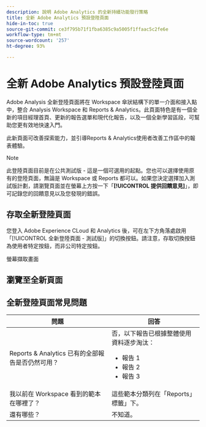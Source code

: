 ```yaml
---
description: 說明 Adobe Analytics 的全新持續功能發行策略
title: 全新 Adobe Analytics 預設登陸頁面
hide-in-toc: true
source-git-commit: ce3f795b71f1fba6385c9a5005f1ffaac5c2fe6e
workflow-type: tm+mt
source-wordcount: '257'
ht-degree: 93%

---
```


# 全新 Adobe Analytics 預設登陸頁面

Adobe Analysis 全新登陸頁面將在 Workspace 傘狀結構下的單一介面和接入點中，整合 Analysis Workspace 和 Reports &amp; Analytics。此頁面特色是有一個全新的項目經理首頁、更新的報告選單和現代化報告，以及一個全新學習區段，可幫助您更有效地快速入門。

此新頁面可改善探索能力，並引導Reports &amp; Analytics使用者改善工作區中的報表體驗。

>[!NOTE]
>
>此登陸頁面目前是在公共測試版 - 這是一個可選用的起點。您也可以選擇使用原有的登陸頁面，無論是 Workspace 或 Reports 都可以。如果您決定選擇加入測試版計劃，請瀏覽頁面並在螢幕上方按一下「**[!UICONTROL 提供回饋意見]**」，即可記錄您的回饋意見以及您發現的錯誤。

## 存取全新登陸頁面

您登入 Adobe Experience CLoud 和 Analytics 後，可在左下方角落處啟用「[!UICONTROL 全新登陸頁面 - 測試版]」的切換按鈕。請注意，存取切換按鈕為使用者特定按鈕，而非公司特定按鈕。

螢幕擷取畫面

## 瀏覽至全新頁面



## 全新登陸頁面常見問題

| 問題 | 回答 |
| --- | --- |
| Reports &amp; Analytics 已有的全部報告是否仍然可用？ | 否，以下報告已根據整體使用資料逐步淘汰： <ul><li>報告 1</li><li>報告 2</li><li>報告 3 </li></ul> |
| 我以前在 Workspace 看到的範本在哪裡了？ | 這些範本分類列在「Reports」標籤」下。 |
| 還有哪些？ | 不知道。 |